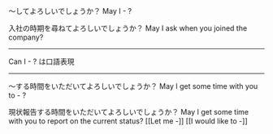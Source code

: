 ～してよろしいでしょうか？
May I - ?

入社の時期を尋ねてよろしいでしょうか？
May I ask when you joined the company?

---

Can I - ? は口語表現

---

～する時間をいただいてよろしいでしょうか？
May I get some time with you to - ?

現状報告する時間をいただいてよろしいでしょうか？
May I get some time with you to report on the current status?
[[Let me -]]
[[I would like to -]]

